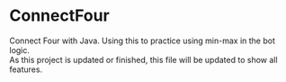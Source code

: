 # ConnectFour
Connect Four with Java. Using this to practice using min-max in the bot logic.
\
As this project is updated or finished, this file will be updated to show all features.
